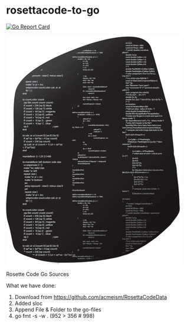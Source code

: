 # rosettacode-to-go

[![Go Report Card](https://goreportcard.com/badge/github.com/CodeFreezr/rosettacode-to-go)](https://goreportcard.com/report/github.com/CodeFreezr/rosettacode-to-go)  

![The Stone of Rosetta in Code](rosettacode.png)

Rosette Code Go Sources

What we have done:  
1. Download from https://github.com/acmeism/RosettaCodeData   
2. Added sloc  
3. Append File & Folder to the go-files  
4. go fmt -s -w . (952 > 356 # 998)
